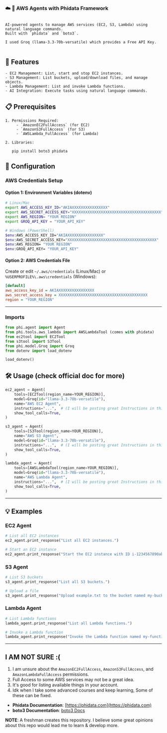 ###  ☁️ 🔧 AWS Agents with Phidata Framework
```

AI-powered agents to manage AWS services (EC2, S3, Lambda) using natural language commands.
Built with `phidata` and `boto3`.

I used Groq (llama-3.3-70b-versatile) which provides a Free API Key.


```
## 🚀 Features
```
- EC2 Management: List, start and stop EC2 instances.
- S3 Management: List buckets, upload/download files, and manage objects.
- Lambda Management: List and invoke Lambda functions.
- AI Integration: Execute tasks using natural language commands.

```
## 📋 Prerequisites
```
1. Permissions Required:
     - `AmazonEC2FullAccess` (for EC2)
     - `AmazonS3FullAccess` (for S3)
     - `AWSLambda_FullAccess` (for Lambda)

2. Libraries:
   
   pip install boto3 phidata
   ```

## 🔐 Configuration

### AWS Credentials Setup
#### Option 1: Environment Variables (dotenv)

```bash
# Linux/Mac
export AWS_ACCESS_KEY_ID="AKIAXXXXXXXXXXXXXXXX"
export AWS_SECRET_ACCESS_KEY="XXXXXXXXXXXXXXXXXXXXXXXXXXXXXXXXXXXXXXXX"
export AWS_REGION= "YOUR REGION"
export GROQ_API_KEY = "YOUR_API_KEY"

# Windows (PowerShell)
$env:AWS_ACCESS_KEY_ID="AKIAXXXXXXXXXXXXXXXX"
$env:AWS_SECRET_ACCESS_KEY="XXXXXXXXXXXXXXXXXXXXXXXXXXXXXXXXXXXXXXXX"
$env:AWS_REGION= "YOUR REGION"
$env:GROQ_API_KEY= "YOUR_API_KEY"
```

#### Option 2: AWS Credentials File
Create or edit `~/.aws/credentials` (Linux/Mac) or `%USERPROFILE%\.aws\credentials` (Windows):
```ini
[default]
aws_access_key_id = AKIAXXXXXXXXXXXXXXXX
aws_secret_access_key = XXXXXXXXXXXXXXXXXXXXXXXXXXXXXXXXXXXXXXXX
region = "YOUR_REGION"
```

---

### Imports

```python
from phi.agent import Agent
from phi.tools.aws_lambda import AWSLambdaTool (comes with phidata)
from ec2tool import EC2Tool 
from s3tool import S3Tool 
from phi.model.Groq import Groq
from dotenv import load_dotenv

load_dotenv()

```
## 🛠️ Usage (check official doc for more)

```python
ec2_agent = Agent(
    tools=[EC2Tool(region_name=YOUR_REGION)],
    model=Groq(id="llama-3.3-70b-versatile"),
    name="AWS EC2 Agent",
    instructions="...",  # (I will be posting great Instructions in this repo)
    show_tool_calls=True,
)

s3_agent = Agent(
    tools=[S3Tool(region_name=YOUR_REGION)],
    name="AWS S3 Agent",
    model=Groq(id="llama-3.3-70b-versatile"),
    instructions="...",  # (I will be posting great Instructions in this repo)
    show_tool_calls=True,
)

lambda_agent = Agent(
    tools=[AWSLambdaTool(region_name=YOUR_REGION)],
    model=Groq(id="llama-3.3-70b-versatile"),
    name="AWS Lambda Agent",
    instructions="...",  # (I will be posting great Instructions in this repo)
    show_tool_calls=True,
)
```

---

## 💡 Examples

### EC2 Agent
```python
# List all EC2 instances
ec2_agent.print_response("List all EC2 instances.")

# Start an EC2 instance
ec2_agent.print_response("Start the EC2 instance with ID i-1234567890abcdef0.")
```

### S3 Agent
```python
# List S3 buckets
s3_agent.print_response("List all S3 buckets.")

# Upload a file
s3_agent.print_response("Upload example.txt to the bucket named my-bucket.")
```

### Lambda Agent
```python
# List Lambda functions
lambda_agent.print_response("List all Lambda functions.")

# Invoke a Lambda function
lambda_agent.print_response("Invoke the Lambda function named my-function.")
```

---

## I AM NOT SURE  :(
1. I am unsure about the `AmazonEC2FullAccess`, `AmazonS3FullAccess`, and `AmazonLambdaFullAccess` permissions.
2. Full Access to some AWS services may not be a great idea.
3. It's good for listing available things in your account.
4. Idk when I take some advanced courses and keep learning, Some of these can be fixed.
   

- **Phidata Documentation**: [https://phidata.com](https://phidata.com)
- **boto3 Documentation**: [boto3 Docs](https://boto3.amazonaws.com/v1/documentation/api/latest/index.html)


**NOTE**: A freshman creates this repository. I believe some great opinions about this repo would lead me to learn & develop more.
```
